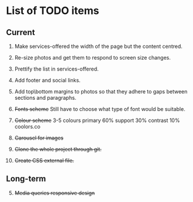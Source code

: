# List of TODO items

## Current

1. Make services-offered the width of the page but the content centred.
2. Re-size photos and get them to respond to screen size changes.
3. Prettify the list in services-offered.
4. Add footer and social links.
5. Add top\bottom margins to photos so that they adhere to gaps between sections and paragraphs.


4. ~~Fonts scheme~~
Still have to choose what type of font would be suitable.

3. ~~Colour scheme~~
3-5 colours
primary 60%
support 30%
contrast 10%
coolors.co

1. ~~Carousel for images~~


2. ~~Clone the whole project through git.~~
3. ~~Create CSS external file.~~

## Long-term

5. ~~Media queries responsive design~~
